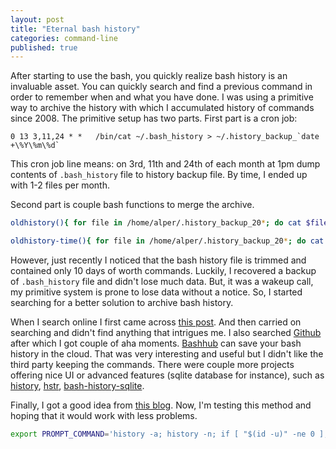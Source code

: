 ```yaml
---
layout: post
title: "Eternal bash history"
categories: command-line
published: true
---
```


After starting to use the bash, you quickly realize bash history is an invaluable asset. You can quickly search and find a previous command in order to remember when and what you have done. I was using a primitive way to archive the history with which I accumulated history of commands since 2008. The primitive setup has two parts. First part is a cron job:

```
0 13 3,11,24 * *   /bin/cat ~/.bash_history > ~/.history_backup_`date +\%Y\%m\%d`
```

This cron job line means: on 3rd, 11th and 24th of each month at 1pm dump contents of `.bash_history` file to history backup file. By time, I ended up with 1-2 files per month.

Second part is couple bash functions to merge the archive.

```bash
oldhistory(){ for file in /home/alper/.history_backup_20*; do cat $file; echo; done | perl -ne 'if (/^#([0-9]{10}$)/){my $nextline=<>; $hash{$1}=$nextline }else{next}; END{print map { $hash{$_} } sort keys %hash}'; }

oldhistory-time(){ for file in /home/alper/.history_backup_20*; do cat $file; echo; done | perl -ne 'if (/^#([0-9]{10}$)/){ my $nextline=<>; $hash{$1}=$nextline }else{next}; END{print map {scalar localtime($_)."\t".$hash{$_}} sort keys %hash}'; }
```

However, just recently I noticed that the bash history file is trimmed and contained only 10 days of worth commands. Luckily, I recovered a backup of `.bash_history` file and didn't lose much data. But, it was a wakeup call, my primitive system is prone to lose data without a notice. So, I started searching for a better solution to archive bash history.

When I search online I first came across [this post](https://lukas.zapletalovi.com/2013/03/never-lost-your-bash-history-again.html). And then carried on searching and didn't find anything that intrigues me. I also searched [Github](https://github.com/search?o=desc&q=bash+history&s=stars) after which I got couple of aha moments. [Bashhub](https://github.com/rcaloras/bashhub-client) can save your bash history in the cloud. That was very interesting and useful but I didn't like the third party keeping the commands. There were couple more projects offering nice UI or advanced features (sqlite database for instance), such as [history](https://github.com/autochthe/history), [hstr](https://github.com/dvorka/hstr), [bash-history-sqlite](https://github.com/thenewwazoo/bash-history-sqlite).

Finally, I got a good idea from [this blog](https://spin.atomicobject.com/2016/05/28/log-bash-history/). Now, I'm testing this method and hoping that it would work with less problems.

```bash
export PROMPT_COMMAND='history -a; history -n; if [ "$(id -u)" -ne 0 ]; then echo -e "$(date "+%Y-%m-%d.%H:%M:%S")\t$(hostname)\t$(pwd)\t$(history -p \!-1)" >> ~/.logs/bash-history-$(hostname)-$(date "+%Y-%m-%d").log; fi'
```
